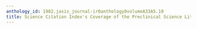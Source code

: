 ```yaml
---
anthology_id: 1982.jasis_journal-ir0anthology0volumeA33A5.10
title: Science Citation Index's Coverage of the Preclinical Science Literature
---
```

